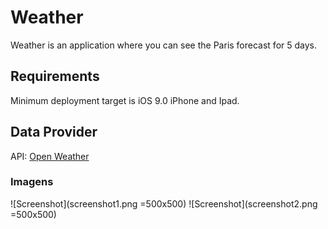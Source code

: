 # Weather 

Weather is an application where you can see the Paris forecast for 5 days.

## Requirements
Minimum deployment target is iOS 9.0 iPhone and Ipad.
 
## Data Provider 
API: 
[Open Weather](https://openweathermap.org/forecast5#5days)

### Imagens 
![Screenshot](screenshot1.png  =500x500)
![Screenshot](screenshot2.png =500x500)
